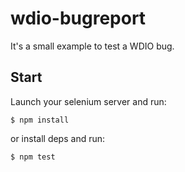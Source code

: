 wdio-bugreport
==============

It's a small example to test a WDIO bug.

## Start

Launch your selenium server and run:

```
$ npm install
```

or install deps and run:

```bash
$ npm test
```
